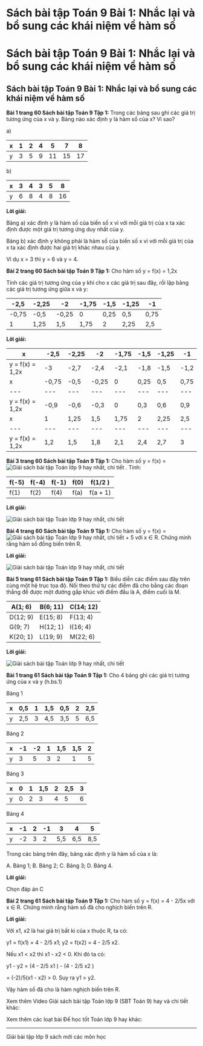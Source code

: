 # Sách bài tập Toán 9 Bài 1: Nhắc lại và bổ sung các khái niệm về hàm số

# Sách bài tập Toán 9 Bài 1: Nhắc lại và bổ sung các khái niệm về hàm số

## Sách bài tập Toán 9 Bài 1: Nhắc lại và bổ sung các khái niệm về hàm số

**Bài 1 trang 60 Sách bài tập Toán 9 Tập 1:** Trong các bảng sau ghi các giá trị tương ứng của x và y. Bảng nào xác định y là hàm số của x? Vì sao? 

a)

x|  1|  2|  4|  5|  7|  8  
---|---|---|---|---|---|---  
y|  3|  5|  9|  11|  15|  17  
  
b)

x | 3 | 4|  3|  5|  8  
---|---|---|---|---|---  
y|  6|  8 | 4|  8|  16  
  
**Lời giải:**

Bảng a) xác định y là hàm số của biến số x vì với mỗi giá trị của x ta xác định được một giá trị tương ứng duy nhất của y. 

Bảng b) xác định y không phải là hàm số của biến số x vì với mỗi giá trị của x ta xác định được hai giá trị khác nhau của y. 

Vì dụ x = 3 thì y = 6 và y = 4.

**Bài 2 trang 60 Sách bài tập Toán 9 Tập 1:** Cho hàm số y = f(x) = 1,2x 

Tính các giá trị tương ứng của y khi cho x các giá trị sau đây, rồi lập bảng các giá trị tương ứng giữa x và y: 

-2,5|  -2,25|  -2 | -1,75 | -1,5 | -1,25|  -1  
---|---|---|---|---|---|---  
-0,75|  -0,5 | -0,25 | 0 | 0,25|  0,5|  0,75  
1|  1,25|  1,5 | 1,75 | 2 | 2,25|  2,5   
  
**Lời giải:**

x | -2,5 | -2,25 | -2|  -1,75 | -1,5 | -1,25 | -1  
---|---|---|---|---|---|---|---  
y = f(x) = 1,2x|  -3|  -2,7 | -2,4 | -2,1 | -1,8|  -1,5 | -1,2  
x | -0,75 | -0,5 | -0,25|  0|  0,25 | 0,5 | 0,75  
---|---|---|---|---|---|---|---  
y = f(x) = 1,2x | -0,9|  -0,6 | -0,3|  0 | 0,3 | 0,6|  0,9  
x | 1 | 1,25|  1,5|  1,75|  2 | 2,25|  2,5  
---|---|---|---|---|---|---|---  
y = f(x) = 1,2x|  1,2 | 1,5 | 1,8|  2,1 | 2,4 | 2,7 | 3  
  
**Bài 3 trang 60 Sách bài tập Toán 9 Tập 1:** Cho hàm số y = f(x) = ![Giải sách bài tập Toán lớp 9 hay nhất, chi tiết](https://vietjack.com/giai-sbt-toan-9/images/bai-3-trang-60-sach-bai-tap-toan-9-tap-1-1.PNG) . Tính: 

f(-5)|  f(-4) | f(-1) | f(0) | f(1/2 )  
---|---|---|---|---  
f(1) | f(2) | f(4)|  f(a) | f(a + 1)  
  
**Lời giải:**

![Giải sách bài tập Toán lớp 9 hay nhất, chi tiết](https://vietjack.com/giai-sbt-toan-9/images/bai-3-trang-60-sach-bai-tap-toan-9-tap-1-2.PNG)

**Bài 4 trang 60 Sách bài tập Toán 9 Tập 1:** Cho hàm số y = f(x) = ![Giải sách bài tập Toán lớp 9 hay nhất, chi tiết](https://vietjack.com/giai-sbt-toan-9/images/bai-4-trang-60-sach-bai-tap-toan-9-tap-1-1.PNG) \+ 5 với x ∈ R. Chứng minh rằng hàm số đồng biến trên R. 

**Lời giải:**

![Giải sách bài tập Toán lớp 9 hay nhất, chi tiết](https://vietjack.com/giai-sbt-toan-9/images/bai-4-trang-60-sach-bai-tap-toan-9-tap-1-2.PNG)

**Bài 5 trang 61 Sách bài tập Toán 9 Tập 1:** Biểu diễn các điểm sau đây trên cùng một hệ trục tọa độ. Nối theo thứ tự các điểm đã cho bằng các đoạn thẳng để được một đường gấp khúc với điểm đầu là A, điểm cuối là M. 

A(1; 6)|  B(6; 11) | C(14; 12)  
---|---|---  
D(12; 9)|  E(15; 8)|  F(13; 4)  
G(9; 7) | H(12; 1) | I(16; 4)  
K(20; 1) | L(19; 9) | M(22; 6)   
  
**Lời giải:**

![Giải sách bài tập Toán lớp 9 hay nhất, chi tiết](https://vietjack.com/giai-sbt-toan-9/images/bai-5-trang-61-sach-bai-tap-toan-9-tap-1-2.PNG)

**Bài 1 trang 61 Sách bài tập Toán 9 Tập 1:** Cho 4 bảng ghi các giá trị tương ứng của x và y (h.bs.1)

Bảng 1

x | 0,5 | 1 | 1,5 | 0,5 | 2 | 2,5  
---|---|---|---|---|---|---  
y | 2,5 | 3 | 4,5 | 3,5|  5 | 6,5  
  
Bảng 2

x | -1 | -2 | 1 | 1,5|  1,5 | 2  
---|---|---|---|---|---|---  
y | 3 | 5 | 3 | 2 | 1 | 5  
  
Bảng 3

x | 0 | 1 | 1,5 | 2 | 2,5 | 3  
---|---|---|---|---|---|---  
y | 0 | 2 | 3 | 4 | 5 | 6  
  
Bảng 4

x | -1 | 2 | -1 | 3 | 4 | 5  
---|---|---|---|---|---|---  
y | -2 | 3 | 2 | 5,5 | 6,5 | 8,5  
  
Trong các bảng trên đây, bảng xác định y là hàm số của x là:

A. Bảng 1; B. Bảng 2; C. Bảng 3; D. Bảng 4.

**Lời giải:**

Chọn đáp án C

**Bài 2 trang 61 Sách bài tập Toán 9 Tập 1:** Cho hàm số y = f(x) = 4 - 2/5x với x ∈ R. Chứng minh rằng hàm số đã cho nghịch biến trên R.

**Lời giải:**

Với x1, x2 là hai giá trị bất kì của x thuộc R, ta có:

y1 = f(x1) = 4 - 2/5 x1; y2 = f(x2) = 4 - 2/5 x2.

Nếu x1 < x2 thì x1 \- x2 < 0\. Khi đó ta có:

y1 \- y2 = (4 - 2/5 x1 ) - (4 - 2/5 x2 )

= (-2)/5(x1 \- x2) > 0\. Suy ra y1 > y2.

Vậy hàm số đã cho là hàm nghịch biến trên R.

Xem thêm Video Giải sách bài tập Toán lớp 9 (SBT Toán 9) hay và chi tiết khác:

Xem thêm các loạt bài Để học tốt Toán lớp 9 hay khác:

* * *

Giải bài tập lớp 9 sách mới các môn học
